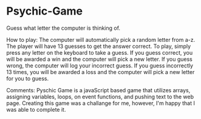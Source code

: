 # Psychic-Game
Guess what letter the computer is thinking of.

How to play:
The computer will automatically pick a random letter from a-z.  The player will have 13 guesses to get the answer correct.
To play, simply press any letter on the keyboard to take a guess.  If you guess correct, you will be awarded a win and the computer will pick a new letter.
If you guess wrong, the computer will log your incorrect guess.  If you guess incorrectly 13 times, you will be 
awarded a loss and the computer will pick a new letter for you to guess.


Comments:
Pyschic Game is a javaScript based game that utilizes arrays, assigning variables, loops, on event functions, and pushing text to the web page.
Creating this game was a challange for me, however, I'm happy that I was able to complete it.